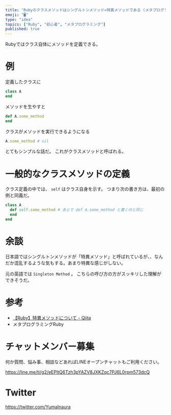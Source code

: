 ```yaml
---
title: "Rubyのクラスメソッドはシングルトンメソッド=特異メソッドである (メタプログラミングRuby)"
emoji: "🖥"
type: "idea"
topics: ["Ruby", "初心者", "メタプログラミング"]
published: true
---
```




Rubyではクラス自体にメソッドを定義できる。

# 例

定義したクラスに

```rb
class A
end
```

メソッドを生やすと

```rb
def A.some_method
end
```

クラスがメソッドを実行できるようになる

```rb
A.some_method # nil
```

とてもシンプルな話だ。
これがクラスメソッドと呼ばれる。


# 一般的なクラスメソッドの定義

クラス定義の中では、 `self` はクラス自身を示す。
つまり次の書き方は、最初の例と同義だ。

```rb
class A
  def self.some_method # あとで def A.some_method と書くのと同じ
  end
end
```

# 余談

日本語ではシングルトンメソッドが「特異メソッド」と呼ばれているが、、なんだか混乱するような気もする。あまり特異な感じがしない。

元の英語では `Singleton Method` 。
こちらの呼び方の方がスッキリした理解ができそうだ。


# 参考

- [【Ruby】特異メソッドについて - Qiita](https://qiita.com/ta-chibana/items/7965d246ab67e14c175a)
- メタプログラミングRuby








<!-- Update From Qiita API -->

# チャットメンバー募集


何か質問、悩み事、相談などあればLINEオープンチャットもご利用ください。

https://line.me/ti/g2/eEPltQ6Tzh3pYAZV8JXKZqc7PJ6L0rpm573dcQ





# Twitter


https://twitter.com/YumaInaura


<!-- Update From Qiita API -->


